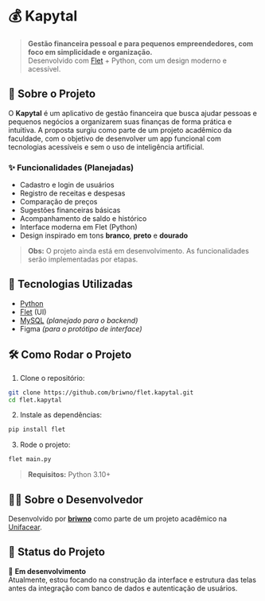 # 💰 Kapytal

> **Gestão financeira pessoal e para pequenos empreendedores, com foco em simplicidade e organização.**  
> Desenvolvido com [Flet](https://flet.dev/) + Python, com um design moderno e acessível.

## 📱 Sobre o Projeto

O **Kapytal** é um aplicativo de gestão financeira que busca ajudar pessoas e pequenos negócios a organizarem suas finanças de forma prática e intuitiva. A proposta surgiu como parte de um projeto acadêmico da faculdade, com o objetivo de desenvolver um app funcional com tecnologias acessíveis e sem o uso de inteligência artificial.

### ✨ Funcionalidades (Planejadas)

- Cadastro e login de usuários
- Registro de receitas e despesas
- Comparação de preços
- Sugestões financeiras básicas
- Acompanhamento de saldo e histórico
- Interface moderna em Flet (Python)
- Design inspirado em tons **branco**, **preto** e **dourado**

> **Obs:** O projeto ainda está em desenvolvimento. As funcionalidades serão implementadas por etapas.

## 🧱 Tecnologias Utilizadas

- [Python](https://www.python.org/)
- [Flet](https://flet.dev/) (UI)
- [MySQL](https://www.mysql.com/) *(planejado para o backend)*
- Figma *(para o protótipo de interface)*

## 🛠 Como Rodar o Projeto

1. Clone o repositório:

```bash
git clone https://github.com/briwno/flet.kapytal.git
cd flet.kapytal
```

2. Instale as dependências:

```bash
pip install flet
```

3. Rode o projeto:

```bash
flet main.py
```

> **Requisitos:** Python 3.10+

## 🧑‍🎓 Sobre o Desenvolvedor

Desenvolvido por **[briwno](https://github.com/briwno)** como parte de um projeto acadêmico na [Unifacear](https://www.unifacear.edu.br/).

## 📌 Status do Projeto

🚧 **Em desenvolvimento**  
Atualmente, estou focando na construção da interface e estrutura das telas antes da integração com banco de dados e autenticação de usuários.
